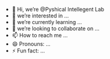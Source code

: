 - 👋 Hi, we’re @Pyshical Intellegent Lab
- 👀 we’re interested in ...
- 🌱 we’re currently learning ...
- 💞️ we’re looking to collaborate on ...
- 📫 How to reach me ...
- 😄 Pronouns: ...
- ⚡ Fun fact: ...

<!---
sangjin-mo/sangjin-mo is a ✨ special ✨ repository because its `README.md` (this file) appears on your GitHub profile.
You can click the Preview link to take a look at your changes.
--->

